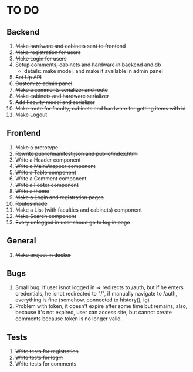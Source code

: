 # TO DO

## Backend

1. ~~Make hardware and cabinets sent to frontend~~
2. ~~Make registration for users~~
3. ~~Make Login for users~~
4. ~~Setup comments, cabinets and hardware in backend and db~~
    - details: make model, and make it available in admin panel
5. ~~Set Up API~~
6. ~~Customize admin panel~~
7. ~~Make a comments serializer and route~~
8. ~~Make cabinets and hardware serializer~~
9. ~~Add Faculty model and serializer~~
10. ~~Make route for faculty, cabinets and hardware for getting items with id~~
11. ~~Make Logout~~


## Frontend

1. ~~Make a prototype~~ 
2. ~~Rewrite public/manifest.json and public/index.html~~
3. ~~Write a Header component~~
4. ~~Write a MainWrapper component~~
5. ~~Write a Table component~~
6. ~~Write a Comment component~~
7. ~~Write a Footer component~~
8. ~~Write a theme~~ 
9. ~~Make a Login and registration pages~~
10. ~~Routes made~~
12. ~~Make a List (with faculties and cabinets) component~~
13. ~~Make Search component~~
14. ~~Every unlogged in user shoud go to log in page~~



## General

1. ~~Make project in docker~~

## Bugs
1. Small bug, if user isnot logged in => redirects to /auth, but if he enters credentials, he isnot redirected to "/", if manually navigate to /auth, everything is fine (somehow, connected to history(), ig)
2. Problem with token, it doesn't expire after some time but remains, also, because it's not expired, user can access site, but cannot create comments because token is no longer valid.

## Tests

1. ~~Write tests for registration~~
2. ~~Write tests for login~~
3. ~~Write tests for comments~~
